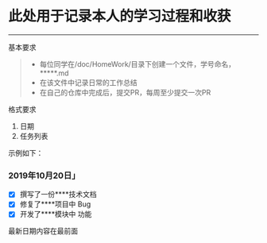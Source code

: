 # 此处用于记录本人的学习过程和收获

------

基本要求

> * 每位同学在/doc/HomeWork/目录下创建一个文件，学号命名，*****.md
> * 在该文件中记录日常的工作总结
> * 在自己的仓库中完成后，提交PR，每周至少提交一次PR

格式要求
1. 日期
2. 任务列表

示例如下：
### <i class="icon-chevron-sign-left"></i>  2019年10月20日」
- [x] 撰写了一份****技术文档
- [x] 修复了****项目中 Bug
- [x] 开发了****模块中 功能

最新日期内容在最前面
